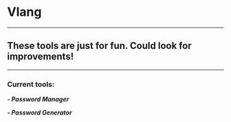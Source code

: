 # Vlang
----
## These tools are just for fun. Could look for improvements!
---
### Current tools:

***- Password Manager***

***- Password Generator***

